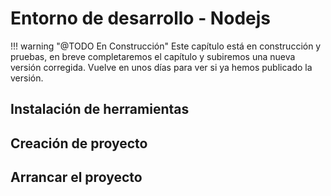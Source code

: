 # Entorno de desarrollo - Nodejs

!!! warning "@TODO En Construcción"
    Este capítulo está en construcción y pruebas, en breve completaremos el capítulo y subiremos una nueva versión corregida. Vuelve en unos días para ver si ya hemos publicado la versión.


## Instalación de herramientas

## Creación de proyecto


## Arrancar el proyecto

